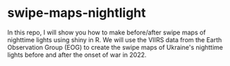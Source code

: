 # swipe-maps-nightlight
In this repo, I will show you how to make before/after swipe maps of nighttime lights using shiny in R. We will use the VIIRS data from the Earth Observation Group (EOG) to create the swipe maps of Ukraine's nighttime lights before and after the onset of war in 2022. 
